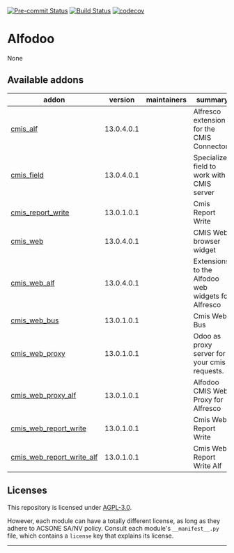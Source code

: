 
<!-- /!\ Non OCA Context : Set here the badge of your runbot / runboat instance. -->
[![Pre-commit Status](https://github.com/acsone/alfodoo/actions/workflows/pre-commit.yml/badge.svg?branch=13.0)](https://github.com/acsone/alfodoo/actions/workflows/pre-commit.yml?query=branch%3A13.0)
[![Build Status](https://github.com/acsone/alfodoo/actions/workflows/test.yml/badge.svg?branch=13.0)](https://github.com/acsone/alfodoo/actions/workflows/test.yml?query=branch%3A13.0)
[![codecov](https://codecov.io/gh/acsone/alfodoo/branch/13.0/graph/badge.svg)](https://codecov.io/gh/acsone/alfodoo)
<!-- /!\ Non OCA Context : Set here the badge of your translation instance. -->

<!-- /!\ do not modify above this line -->

# Alfodoo

None

<!-- /!\ do not modify below this line -->

<!-- prettier-ignore-start -->

[//]: # (addons)

Available addons
----------------
addon | version | maintainers | summary
--- | --- | --- | ---
[cmis_alf](cmis_alf/) | 13.0.4.0.1 |  | Alfresco extension for the CMIS Connector
[cmis_field](cmis_field/) | 13.0.4.0.1 |  | Specialized field to work with a CMIS server
[cmis_report_write](cmis_report_write/) | 13.0.1.0.1 |  | Cmis Report Write
[cmis_web](cmis_web/) | 13.0.4.0.1 |  | CMIS Web browser widget
[cmis_web_alf](cmis_web_alf/) | 13.0.4.0.1 |  | Extensions to the Alfodoo web widgets for Alfresco
[cmis_web_bus](cmis_web_bus/) | 13.0.1.0.1 |  | Cmis Web Bus
[cmis_web_proxy](cmis_web_proxy/) | 13.0.1.0.1 |  | Odoo as proxy server for your cmis requests.
[cmis_web_proxy_alf](cmis_web_proxy_alf/) | 13.0.1.0.1 |  | Alfodoo CMIS Web Proxy for Alfresco
[cmis_web_report_write](cmis_web_report_write/) | 13.0.1.0.1 |  | Cmis Web Report Write
[cmis_web_report_write_alf](cmis_web_report_write_alf/) | 13.0.1.0.1 |  | Cmis Web Report Write Alf

[//]: # (end addons)

<!-- prettier-ignore-end -->

## Licenses

This repository is licensed under [AGPL-3.0](LICENSE).

However, each module can have a totally different license, as long as they adhere to ACSONE SA/NV
policy. Consult each module's `__manifest__.py` file, which contains a `license` key
that explains its license.

----
<!-- /!\ Non OCA Context : Set here the full description of your organization. -->
